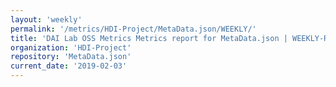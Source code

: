 ```yaml
---
layout: 'weekly'
permalink: '/metrics/HDI-Project/MetaData.json/WEEKLY/'
title: 'DAI Lab OSS Metrics Metrics report for MetaData.json | WEEKLY-REPORT-2019-02-03'
organization: 'HDI-Project'
repository: 'MetaData.json'
current_date: '2019-02-03'
---
```


